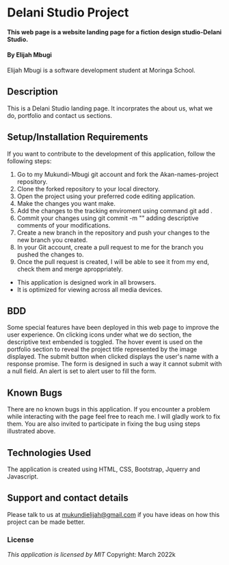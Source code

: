 # Delani Studio Project
#### This web page is a website landing page for a fiction design studio-Delani Studio.
#### By **Elijah Mbugi**
Elijah Mbugi is a software development student at Moringa School.
## Description
This is a Delani Studio landing page. It incorprates the about us, what we do, portfolio and contact us sections.
## Setup/Installation Requirements
If you want to contribute to the development of this application, follow the following steps:
1. Go to my Mukundi-Mbugi git account and fork the Akan-names-project repository.
2. Clone the forked repository to your local directory.
3. Open the project using your preferred code editing application.
4. Make the changes you want make.
5. Add the changes to the tracking enviroment using command git add .
6. Commit your changes using git commit -m "" adding descriptive comments of your modifications.
7. Create a new branch in the repository and push your changes to the new branch you created.
8. In your Git account, create a pull request to me for the branch you pushed the changes to.
9. Once the pull request is created, I will be able to see it from my end, check them and merge aproppriately.
* This application is designed work in all browsers.
* It is optimized for viewing across all media devices.
## BDD
Some special features have been deployed in this web page to improve the user experience. On clicking icons under what we do section, the descriptive text embended is toggled. The hover event is used on the portfolio section to reveal the project title represented by the image displayed. The submit button when clicked displays the user's name with a response promise. The form is designed in such a way it cannot submit with a null field. An alert is set to alert user to fill the form.
## Known Bugs
There are no known bugs in this application. If you encounter a problem while interacting with the page feel free to reach me. I will gladly work to fix them. You are also invited to participate in fixing the bug using steps illustrated above.
## Technologies Used
The application is created using HTML, CSS, Bootstrap, Jquerry and Javascript.
## Support and contact details
Please talk to us at mukundielijah@gmail.com if you have ideas on how this project can be made better. 
### License
*This application is licensed by MIT*
Copyright: March 2022k